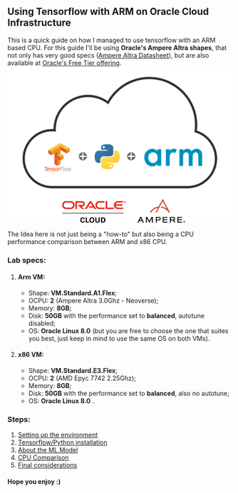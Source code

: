 ## Using Tensorflow with ARM on Oracle Cloud Infrastructure

This is a quick guide on how I managed to use tensorflow with an ARM based CPU. 
For this guide I'll be using **Oracle's Ampere Altra shapes**, that not only has very good specs ([Ampere Altra Datasheet]()), but are also available at [Oracle's Free Tier offering](https://www.oracle.com/cloud/free/).
![](./Picture1.png)


The Idea here is not just being a "how-to" but also being a CPU performance comparison between ARM and x86 CPU. 

### Lab specs:

 1. #### Arm VM:
	- Shape: **VM.Standard.A1.Flex**;
	- OCPU: **2** (Ampere Altra 3.0Ghz - Neoverse);
	- Memory: **8GB**;
	- Disk: **50GB** with the performance set to **balanced**, autotune disabled;
	- OS: **Oracle Linux 8.0** (but you are free to choose the one that suites you best, just keep in mind to use the same OS on both VMs).
 
 2. #### x86 VM:
	 - Shape: **VM.Standard.E3.Flex**;
	 - OCPU: **2** (AMD Epyc 7742 2.25Ghz);
	 - Memory: **8GB**;
	 - Disk: **50GB** with the performance set to **balanced**, also no autotune;
	 - OS: **Oracle Linux 8.0** .

### Steps:

1. [Setting up the environment](sd)
2. [Tensorflow/Python installation](sd)
3. [About the ML Model](sd)
4. [CPU Comparison](sd)
5. [Final considerations](sd)

#### Hope you enjoy :)
